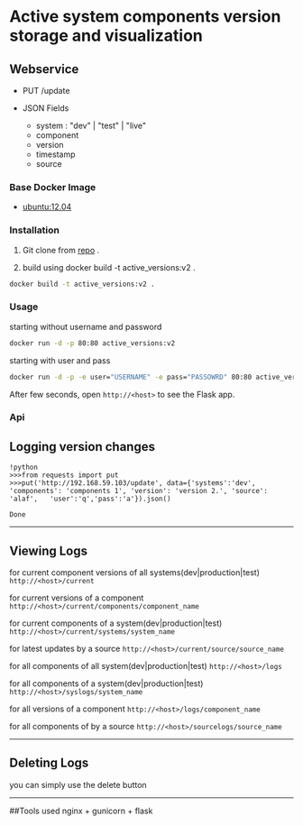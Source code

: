 # Active system components version storage and visualization


## Webservice

 - PUT /update

 - JSON Fields
   + system : "dev" | "test" | "live"
   + component
   + version
   + timestamp
   + source
    



### Base Docker Image

* [ubuntu:12.04](https://registry.hub.docker.com/_/ubuntu/)


### Installation

1. Git clone from [repo](https://github.com/Alafazam/versions) .

2. build using docker build -t active_versions:v2 .

```bash
docker build -t active_versions:v2 .
```


### Usage


starting without username and password
```bash
docker run -d -p 80:80 active_versions:v2
```



starting with user and pass
```bash
docker run -d -p -e user="USERNAME" -e pass="PASSOWRD" 80:80 active_versions:v2
```


After few seconds, open `http://<host>` to see the Flask app.


### Api

## Logging version changes

    !python
	>>>from requests import put
	>>>put('http://192.168.59.103/update', data={'systems':'dev', 'components': 'components 1', 'version': 'version 2.', 'source': 'alaf',   'user':'q','pass':'a'}).json()

    Done
---

## Viewing Logs

for current component versions of all systems(dev|production|test)
`http://<host>/current`

for current versions of a component
`http://<host>/current/components/component_name`

for current components of a system(dev|production|test)
`http://<host>/current/systems/system_name`

for latest updates by a source
`http://<host>/current/source/source_name`


for all components of all system(dev|production|test)
`http://<host>/logs`

for all components of a system(dev|production|test)
`http://<host>/syslogs/system_name`

for all versions of a component
`http://<host>/logs/component_name`

for all components of by a source
`http://<host>/sourcelogs/source_name`

---

## Deleting Logs

you can simply use the delete button

---


##Tools used
nginx + gunicorn + flask
